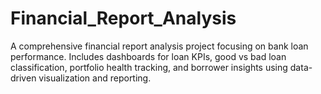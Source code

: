 # Financial_Report_Analysis
A comprehensive financial report analysis project focusing on bank loan performance. Includes dashboards for loan KPIs, good vs bad loan classification, portfolio health tracking, and borrower insights using data-driven visualization and reporting.
